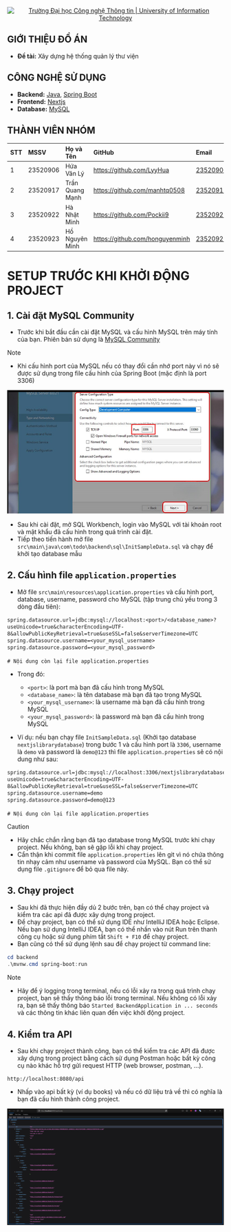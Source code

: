 <p align="center">
  <a href="https://www.uit.edu.vn/" title="Trường Đại học Công nghệ Thông tin" style="border: none;">
    <img src="https://i.imgur.com/WmMnSRt.png" alt="Trường Đại học Công nghệ Thông tin | University of Information Technology">
  </a>
</p>



## GIỚI THIỆU ĐỒ ÁN

-    **Đề tài:** Xây dựng hệ thống quản lý thư viện

## CÔNG NGHỆ SỬ DỤNG

-    **Backend:** [Java](https://www.java.com/en/), [Spring Boot](https://docs.spring.io/spring-boot/docs/current/reference/htmlsingle/)
-    **Frontend:** [Nextjs](https://nextjs.org/)
-    **Database:** [MySQL](https://www.mysql.com/)

## THÀNH VIÊN NHÓM

| STT | MSSV     | Họ và Tên            | GitHub                            | Email                  |
| :-- | :------- | :------------------- | :-------------------------------- | :--------------------- |
| 1   | 23520906 | Hứa Văn Lý           | https://github.com/LyyHua         | 23520906@gm.uit.edu.vn |
| 2   | 23520917 | Trần Quang Mạnh      | https://github.com/manhtq0508     | 23520917@gm.uit.edu.vn |
| 3   | 23520922 | Hà Nhật Minh         | https://github.com/Pockii9        | 23520922@gm.uit.edu.vn |
| 4   | 23520923 | Hồ Nguyên Minh       | https://github.com/honguyenminh   | 23520923@gm.uit.edu.vn |

# SETUP TRƯỚC KHI KHỞI ĐỘNG PROJECT

## 1. Cài đặt MySQL Community

- Trước khi bắt đầu cần cài đặt MySQL và cấu hình MySQL trên máy tính của bạn. Phiên bản sử dụng là [MySQL Community](https://dev.mysql.com/downloads/installer/)

> [!NOTE]
> - Khi cấu hình port của MySQL nếu có thay đổi cần nhớ port này vì nó sẽ được sử dụng trong file cấu hình của Spring Boot (mặc định là port 3306)
> 
> ![MySQL Port](assets/images/port_config.png)

- Sau khi cài đặt, mở SQL Workbench, login vào MySQL với tài khoản root và mật khẩu đã cấu hình trong quá trình cài đặt.
- Tiếp theo tiến hành mở file `src\main\java\com\todo\backend\sql\InitSampleData.sql` và chạy để khởi tạo database mẫu

## 2. Cấu hình file `application.properties`

- Mở file `src\main\resources\application.properties` và cấu hình port, database, username, password cho MySQL (tập trung chủ yếu trong 3 dòng đầu tiên):

```properties
spring.datasource.url=jdbc:mysql://localhost:<port>/<database_name>?useUnicode=true&characterEncoding=UTF-8&allowPublicKeyRetrieval=true&useSSL=false&serverTimezone=UTC
spring.datasource.username=<your_mysql_username>
spring.datasource.password=<your_mysql_password>

# Nội dung còn lại file application.properties
```

- Trong đó:
  - `<port>`: là port mà bạn đã cấu hình trong MySQL
  - `<database_name>`: là tên database mà bạn đã tạo trong MySQL
  - `<your_mysql_username>`: là username mà bạn đã cấu hình trong MySQL
  - `<your_mysql_password>`: là password mà bạn đã cấu hình trong MySQL

- Ví dụ: nếu bạn chạy file `InitSampleData.sql` (Khởi tạo database `nextjslibrarydatabase`) trong bước 1 và cấu hình port là `3306`, username là `demo` và password là `demo@123` thì file `application.properties` sẽ có nội dung như sau:

```properties
spring.datasource.url=jdbc:mysql://localhost:3306/nextjslibrarydatabase?useUnicode=true&characterEncoding=UTF-8&allowPublicKeyRetrieval=true&useSSL=false&serverTimezone=UTC
spring.datasource.username=demo
spring.datasource.password=demo@123

# Nội dung còn lại file application.properties
```

> [!CAUTION]
> - Hãy chắc chắn rằng bạn đã tạo database trong MySQL trước khi chạy project. Nếu không, bạn sẽ gặp lỗi khi chạy project.
> - Cẩn thận khi commit file `application.properties` lên git vì nó chứa thông tin nhạy cảm như username và password của MySQL. Bạn có thể sử dụng file `.gitignore` để bỏ qua file này.

## 3. Chạy project

- Sau khi đã thực hiện đầy dủ 2 bước trên, bạn có thể chạy project và kiểm tra các api đã được xây dựng trong project.
- Để chạy project, bạn có thể sử dụng IDE như IntelliJ IDEA hoặc Eclipse. Nếu bạn sử dụng IntelliJ IDEA, bạn có thể nhấn vào nút Run trên thanh công cụ hoặc sử dụng phím tắt `Shift + F10` để chạy project.
- Bạn cũng có thể sử dụng lệnh sau để chạy project từ command line:

```powershell
cd backend
.\mvnw.cmd spring-boot:run
```

> [!NOTE]
> - Hãy để ý logging trong terminal, nếu có lỗi xảy ra trong quá trình chạy project, bạn sẽ thấy thông báo lỗi trong terminal. Nếu không có lỗi xảy ra, bạn sẽ thấy thông báo `Started BackendApplication in ... seconds` và các thông tin khác liên quan đến việc khởi động project.

## 4. Kiểm tra API

- Sau khi chạy project thành công, bạn có thể kiểm tra các API đã được xây dựng trong project bằng cách sử dụng Postman hoặc bất kỳ công cụ nào khác hỗ trợ gửi request HTTP (web browser, postman, ...).

```link
http://localhost:8080/api
```

- Nhấp vào api bất kỳ (ví dụ books) và nếu có dữ liệu trả về thì có nghĩa là bạn đã cấu hình thành công project.

![Book API](assets/images/book_api_response.png)
